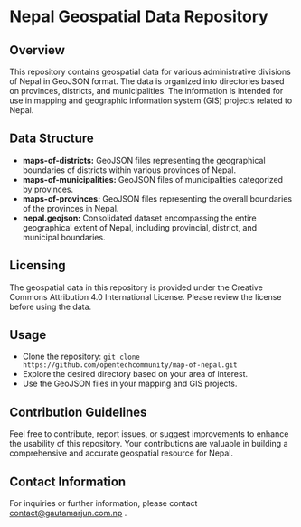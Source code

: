 
# Nepal Geospatial Data Repository

## Overview

This repository contains geospatial data for various administrative divisions of Nepal in GeoJSON format. The data is organized into directories based on provinces, districts, and municipalities. The information is intended for use in mapping and geographic information system (GIS) projects related to Nepal.

## Data Structure

-   **maps-of-districts:** GeoJSON files representing the geographical boundaries of districts within various provinces of Nepal.
-   **maps-of-municipalities:** GeoJSON files of municipalities categorized by provinces.
-   **maps-of-provinces:** GeoJSON files representing the overall boundaries of the provinces in Nepal.
-   **nepal.geojson:** Consolidated dataset encompassing the entire geographical extent of Nepal, including provincial, district, and municipal boundaries.

## Licensing

The geospatial data in this repository is provided under the Creative Commons Attribution 4.0 International License. Please review the license before using the data.

## Usage

-   Clone the repository: `git clone https://github.com/opentechcommunity/map-of-nepal.git`
-   Explore the desired directory based on your area of interest.
-   Use the GeoJSON files in your mapping and GIS projects.

## Contribution Guidelines

Feel free to contribute, report issues, or suggest improvements to enhance the usability of this repository. Your contributions are valuable in building a comprehensive and accurate geospatial resource for Nepal.

## Contact Information

For inquiries or further information, please contact contact@gautamarjun.com.np .
